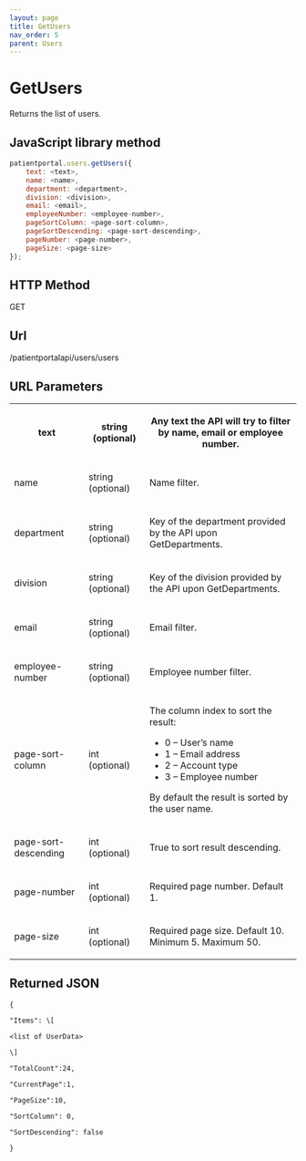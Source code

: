 ```yaml
---
layout: page
title: GetUsers
nav_order: 5
parent: Users
---
```


# GetUsers

Returns the list of users.

## JavaScript library method

```javascript
patientportal.users.getUsers({
    text: <text>,
    name: <name>,
    department: <department>,
    division: <division>,
    email: <email>,
    employeeNumber: <employee-number>,
    pageSortColumn: <page-sort-column>,
    pageSortDescending: <page-sort-descending>,
    pageNumber: <page-number>,
    pageSize: <page-size>
});
```

## HTTP Method

GET

## ****Url****

/patientportalapi/users/users

## URL Parameters

<table><tbody><tr><th><p>text</p></th><th><p>string (optional)</p></th><th><p>Any text the API will try to filter by name, email or employee number.</p></th></tr><tr><td><p>name</p></td><td><p>string (optional)</p></td><td><p>Name filter.</p></td></tr><tr><td><p>department</p></td><td><p>string (optional)</p></td><td><p>Key of the department provided by the API upon GetDepartments.</p></td></tr><tr><td><p>division</p></td><td><p>string (optional)</p></td><td><p>Key of the division provided by the API upon GetDepartments.</p></td></tr><tr><td><p>email</p></td><td><p>string (optional)</p></td><td><p>Email filter.</p></td></tr><tr><td><p>employee-number</p></td><td><p>string (optional)</p></td><td><p>Employee number filter.</p></td></tr><tr><td><p>page-sort-column</p></td><td><p>int (optional)</p></td><td><p>The column index to sort the result:</p><ul><li>0 – User’s name</li><li>1 – Email address</li><li>2 – Account type</li><li>3 – Employee number</li></ul><p>By default the result is sorted by the user name.</p></td></tr><tr><td><p>page-sort-descending</p></td><td><p>int (optional)</p></td><td><p>True to sort result descending.</p></td></tr><tr><td><p>page-number</p></td><td><p>int (optional)</p></td><td><p>Required page number. Default 1.</p></td></tr><tr><td><p>page-size</p></td><td><p>int (optional)</p></td><td><p>Required page size. Default 10. Minimum 5. Maximum 50.</p></td></tr></tbody></table>

## Returned JSON

```
{

"Items": \[

<list of UserData>

\]

"TotalCount":24,

"CurrentPage":1,

"PageSize":10,

"SortColumn": 0,

"SortDescending": false

}
```
